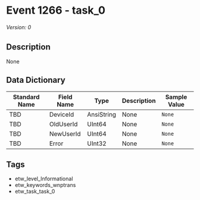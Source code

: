 # Event 1266 - task_0
###### Version: 0

## Description
None

## Data Dictionary
|Standard Name|Field Name|Type|Description|Sample Value|
|---|---|---|---|---|
|TBD|DeviceId|AnsiString|None|`None`|
|TBD|OldUserId|UInt64|None|`None`|
|TBD|NewUserId|UInt64|None|`None`|
|TBD|Error|UInt32|None|`None`|

## Tags
* etw_level_Informational
* etw_keywords_wnptrans
* etw_task_task_0